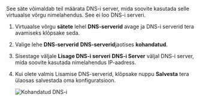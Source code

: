 See säte võimaldab teil määrata DNS-i server, mida soovite kasutada selle virtuaalse võrgu nimelahendus. See ei loo DNS-i serveri.

1. Virtuaalse võrgu **sätete** lehel **DNS-serverid** avage ja DNS-i serverid tera avamiseks klõpsake seda.
2. Valige lehe **DNS-serverid** **DNS-serverid**jaotises **kohandatud**.
3. Sisestage väljale **Lisage DNS-i serveri** **DNS-i Server** väljal DNS-i server, mida soovite kasutada nimelahendus IP-aadress.
4. Kui olete valmis Lisamise DNS-serverid, klõpsake nuppu **Salvesta** tera ülaosas salvestada oma konfiguratsioon.

    ![Kohandatud DNS-i](./media/vpn-gateway-add-dns-rm-portal/add_dns.png)
